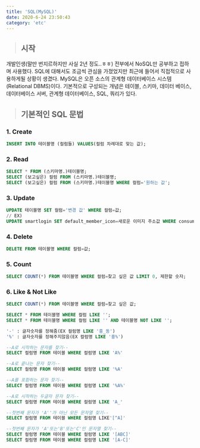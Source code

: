 ```yaml
---
title: 'SQL(MySQL)'
date: 2020-6-24 23:50:43
category: 'etc'
---
```


> ## 시작

개발인생(말만 번지르하지만 사실 2년 정도..ㅎㅎ) 전부에서 NoSQL만 공부하고 접하며 사용했다. SQL에 대해서도 조금씩 관심을 가졌었지만 최근에 들어서 직접적으로 사용하게될 상황이 생겼다. MySQL은 오픈 소스의 관계형 데이터베이스 시스템(Relational DBMS)이다. 기본적으로 구성되는 개념은 테이블, 스키마, 데이터 베이스, 데이터베이스 서버, 관계형 데이터베이스, SQL, 쿼리가 있다.

> ## 기본적인 SQL 문법

### 1. Create

```sql
INSERT INTO 테이블명 (컬럼들) VALUES(컬럼 차례대로 맞는 값);
```

### 2. Read

```sql
SELECT * FROM (스키마명.)테이블명;
SELECT (보고싶은) 컬럼 FROM (스키마명.)테이블명;
SELECT (보고싶은) 컬럼 FROM (스키마명.)테이블명 WHERE 컬럼='원하는 값';
```

### 3. Update

```sql
UPDATE 테이블명 SET 컬럼='변경 값' WHERE 컬럼=값;
// EX)
UPDATE smartlogin SET default_member_icon=새로운 이미지 주소값 WHERE consumer_seq=27;
```

### 4. Delete

```sql
DELETE FROM 테이블명 WHERE 컬럼=값;
```

### 5. Count

```sql
SELECT COUNT(*) FROM 테이블명 WHERE 컬럼=찾고 싶은 값 LIMIT 0, 제한할 숫자;
```

### 6. Like & Not Like

```sql
SELECT COUNT(*) FROM 테이블명 WHERE 컬럼=찾고 싶은 값;

SELECT * FROM 테이블명 WHERE 컬럼 LIKE '';
SELECT * FROM 테이블명 WHERE 컬럼 LIKE '' AND 테이블명 NOT LIKE '';
```

```sql
'-' : 글자숫자를 정해줌(EX 컬럼명 LIKE '홍_동')
'%' : 글자숫자를 정해주지않음(EX 컬럼명 LIKE '홍%')

--A로 시작하는 문자를 찾기--
SELECT 컬럼명 FROM 테이블 WHERE 컬럼명 LIKE 'A%'

--A로 끝나는 문자 찾기--
SELECT 컬럼명 FROM 테이블 WHERE 컬럼명 LIKE '%A'

--A를 포함하는 문자 찾기--
SELECT 컬럼명 FROM 테이블 WHERE 컬럼명 LIKE '%A%'

--A로 시작하는 두글자 문자 찾기--
SELECT 컬럼명 FROM 테이블 WHERE 컬럼명 LIKE 'A_'

--첫번째 문자가 'A''가 아닌 모든 문자열 찾기--
SELECT 컬럼명 FROM 테이블 WHERE 컬럼명 LIKE'[^A]'

--첫번째 문자가 'A'또는'B'또는'C'인 문자열 찾기--
SELECT 컬럼명 FROM 테이블 WHERE 컬럼명 LIKE '[ABC]'
SELECT 컬럼명 FROM 테이블 WHERE 컬럼명 LIKE '[A-C]'
```
